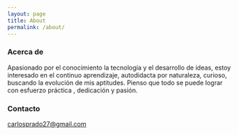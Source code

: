 ```yaml
---
layout: page
title: About
permalink: /about/
---
```

### Acerca de

Apasionado por el conocimiento la tecnología y el desarrollo de ideas, estoy interesado en el continuo aprendizaje, autodidacta por naturaleza, curioso, buscando la evolución de mis aptitudes. Pienso que todo se puede lograr con esfuerzo práctica , dedicación y pasión.

### Contacto

[carlosprado27@gmail.com](mailto:carlosprado27@gmail.com)
